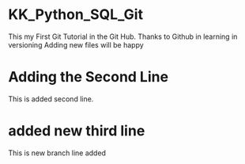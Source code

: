 # KK_Python_SQL_Git
This my First Git Tutorial in the Git Hub. Thanks to Github in learning in versioning
Adding new files will be happy

# Adding the Second Line

This is added second line.

# added new third line
This is new branch line added
